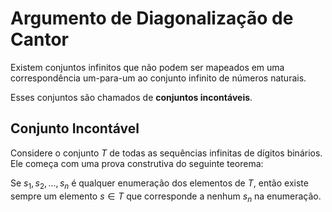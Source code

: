 # Argumento de Diagonalização de Cantor

Existem conjuntos infinitos que não podem ser mapeados em uma correspondência um-para-um ao conjunto infinito de números naturais.

Esses conjuntos são chamados de **conjuntos incontáveis**.

## Conjunto Incontável
Considere o conjunto $T$ de todas as sequências infinitas de dígitos binários. Ele começa com uma prova construtiva do seguinte teorema:

Se $s_1, s_2, ..., s_n$ é qualquer enumeração dos elementos de $T$, então existe sempre um elemento $s \in T$ que corresponde a nenhum $s_n$ na enumeração.


